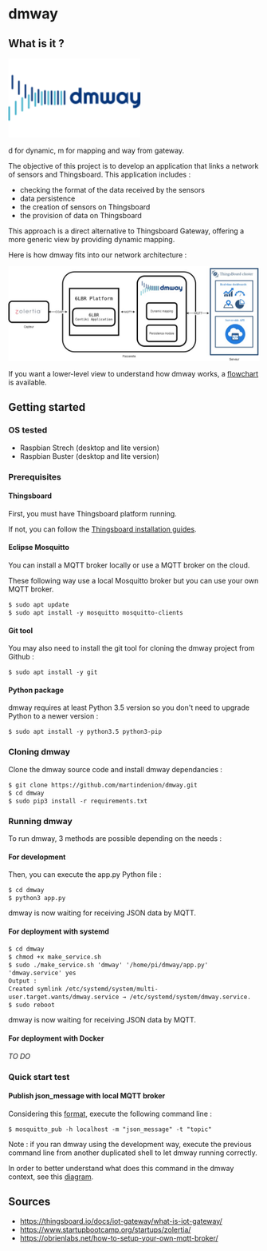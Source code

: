 # dmway

## What is it ?

<img src="./img/dmway2.png?raw=true" width="265" height="159">

d for dynamic, m for mapping and way from gateway.

The objective of this project is to develop an application that links a network of sensors and Thingsboard.
This application includes :
- checking the format of the data received by the sensors
- data persistence
- the creation of sensors on Thingsboard
- the provision of data on Thingsboard

This approach is a direct alternative to Thingsboard Gateway, offering a more generic view by providing dynamic mapping.

Here is how dmway fits into our network architecture :

<img src="./img/Zolertia-DMWAY-Thingsboard.jpg?raw=true">

If you want a lower-level view to understand how dmway works, a [flowchart](https://github.com/martindenion/dmway/wiki/dmway-flowchart) is available.

## Getting started

### OS tested

* Raspbian Strech (desktop and lite version)
* Raspbian Buster (desktop and lite version)

### Prerequisites

#### Thingsboard

First, you must have Thingsboard platform running.

If not, you can follow the [Thingsboard installation guides](https://thingsboard.io/docs/guides/#AnchorIDInstallationGuides).

#### Eclipse Mosquitto

You can install a MQTT broker locally or use a MQTT broker on the cloud.

These following way use a local Mosquitto broker but you can use your own MQTT broker.

```
$ sudo apt update
$ sudo apt install -y mosquitto mosquitto-clients
```

#### Git tool

You may also need to install the git tool for cloning the dmway project from Github :

```
$ sudo apt install -y git
```

#### Python package

dmway requires at least Python 3.5 version so you don't need to upgrade Python to a newer version : 

```
$ sudo apt install -y python3.5 python3-pip
```

### Cloning dmway

Clone the dmway source code and install dmway dependancies : 
```
$ git clone https://github.com/martindenion/dmway.git
$ cd dmway
$ sudo pip3 install -r requirements.txt
```

### Running dmway 

To run dmway, 3 methods are possible depending on the needs : 

#### For development 

Then, you can execute the app.py Python file :
```
$ cd dmway
$ python3 app.py
```
dmway is now waiting for receiving JSON data by MQTT.

#### For deployment with systemd

```
$ cd dmway
$ chmod +x make_service.sh
$ sudo ./make_service.sh 'dmway' '/home/pi/dmway/app.py' 'dmway.service' yes
Output :
Created symlink /etc/systemd/system/multi-user.target.wants/dmway.service → /etc/systemd/system/dmway.service.
$ sudo reboot 
```
dmway is now waiting for receiving JSON data by MQTT.

#### For deployment with Docker

*TO DO*

### Quick start test

#### Publish json_message with local MQTT broker

Considering this [format](https://github.com/martindenion/dmway/wiki/JSON-message-and-topic-format), execute the following command line :

```
$ mosquitto_pub -h localhost -m "json_message" -t "topic"
```

Note : if you ran dmway using the development way, execute the previous command line from another duplicated shell to let dmway running correctly.

In order to better understand what does this command in the dmway context, see this [diagram](https://github.com/martindenion/dmway/wiki/Pub-and-Sub-command-around-dmway).

## Sources

* https://thingsboard.io/docs/iot-gateway/what-is-iot-gateway/
* https://www.startupbootcamp.org/startups/zolertia/
* https://obrienlabs.net/how-to-setup-your-own-mqtt-broker/
